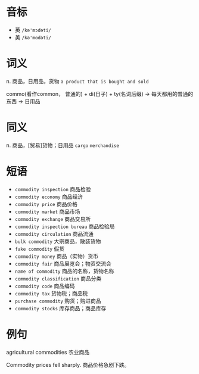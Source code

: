 # 音标

- 英 `/kə'mɔdəti/`
- 美 `/kə'mɑdəti/`

# 词义

n. 商品，日用品，货物
`a product that is bought and sold`



commo(看作common， 普通的) + di(日子) + ty(名词后缀) → 每天都用的普通的东西 → 日用品

# 同义

n. 商品，[贸易]货物；日用品
`cargo` `merchandise`

# 短语

- `commodity inspection` 商品检验
- `commodity economy` 商品经济
- `commodity price` 商品价格
- `commodity market` 商品市场
- `commodity exchange` 商品交易所
- `commodity inspection bureau` 商品检验局
- `commodity circulation` 商品流通
- `bulk commodity` 大宗商品，散装货物
- `fake commodity` 假货
- `commodity money` 商品（实物）货币
- `commodity fair` 商品展览会；物资交流会
- `name of commodity` 商品的名称，货物名称
- `commodity classification` 商品分类
- `commodity code` 商品编码
- `commodity tax` 货物税；商品税
- `purchase commodity` 购货；购进商品
- `commodity stocks` 库存商品；商品库存

# 例句

agricultural commodities
农业商品

Commodity prices fell sharply.
商品价格急剧下跌。


